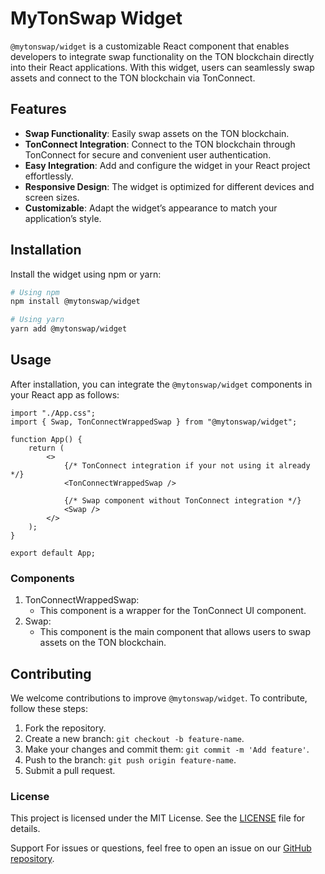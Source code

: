 # MyTonSwap Widget

`@mytonswap/widget` is a customizable React component that enables developers to integrate swap functionality on the TON blockchain directly into their React applications. With this widget, users can seamlessly swap assets and connect to the TON blockchain via TonConnect.

## Features

- **Swap Functionality**: Easily swap assets on the TON blockchain.
- **TonConnect Integration**: Connect to the TON blockchain through TonConnect for secure and convenient user authentication.
- **Easy Integration**: Add and configure the widget in your React project effortlessly.
- **Responsive Design**: The widget is optimized for different devices and screen sizes.
- **Customizable**: Adapt the widget’s appearance to match your application’s style.

## Installation

Install the widget using npm or yarn:

```bash
# Using npm
npm install @mytonswap/widget

# Using yarn
yarn add @mytonswap/widget
```
## Usage

After installation, you can integrate the `@mytonswap/widget` components in your React app as follows:

```tsx
import "./App.css";
import { Swap, TonConnectWrappedSwap } from "@mytonswap/widget";

function App() {
    return (
        <>
            {/* TonConnect integration if your not using it already */}
            <TonConnectWrappedSwap />
            
            {/* Swap component without TonConnect integration */}
            <Swap />
        </>
    );
}

export default App;
```

### Components
1. TonConnectWrappedSwap:
    - This component is a wrapper for the TonConnect UI component.
2. Swap:
   - This component is the main component that allows users to swap assets on the TON blockchain.


## Contributing

We welcome contributions to improve `@mytonswap/widget`. To contribute, follow these steps:

1. Fork the repository.
2. Create a new branch: `git checkout -b feature-name`.
3. Make your changes and commit them: `git commit -m 'Add feature'`.
4. Push to the branch: `git push origin feature-name`.
5. Submit a pull request.

### License
This project is licensed under the MIT License. See the [LICENSE](LICENSE) file for details.

Support
For issues or questions, feel free to open an issue on our [GitHub repository](https://github.com/mytonswap/widget/issues).